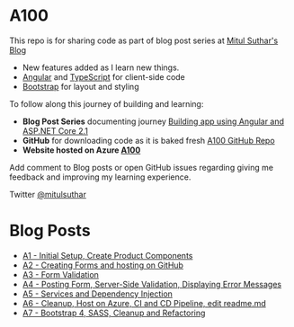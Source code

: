# A100
This repo is for sharing code as part of blog post series at <a href="http://mscodingblog.blogspot.com/2018/06/a1building-app-using-angular-and-aspnet.html">Mitul Suthar's Blog</a>


<ul>
  <li>New features added as I learn new things.</li>
  <li><a href='https://angular.io/'>Angular</a> and <a href='http://www.typescriptlang.org/'>TypeScript</a> for client-side code</li>
  <li><a href='http://getbootstrap.com/'>Bootstrap</a> for layout and styling</li>
</ul>
<p>To follow along this journey of building and learning:</p>
<ul>
  <li><strong>Blog Post Series</strong> documenting journey <a href="http://mscodingblog.blogspot.com/2018/06/a1building-app-using-angular-and-aspnet.html">Building app using Angular and ASP.NET Core 2.1</a></li>
  <li><strong>GitHub</strong> for downloading code as it is baked fresh <a href="">A100 GitHub Repo</a></li>  
  <li><strong>Website hosted on Azure <a href="https://a100store.azurewebsites.net/">A100</a></strong></li>
</ul>
<p>Add comment to Blog posts or open GitHub issues regarding giving me feedback and improving my learning experience.</p>

Twitter <a href="http://twitter.com/#!/mitulsuthar">@mitulsuthar</a>

# Blog Posts
<ul>
<li><a href="http://mscodingblog.blogspot.com/2018/06/a1building-app-using-angular-and-aspnet.html">A1 - Initial Setup, Create Product Components</a></li>
<li><a href="http://mscodingblog.blogspot.com/2018/06/a2building-app-using-angular-and-aspnet.html">A2 - Creating Forms and hosting on GitHub</a></li>
<li><a href="http://mscodingblog.blogspot.com/2018/06/a3building-app-using-angular-and-aspnet.html">A3 - Form Validation</a></li>
<li><a href="http://mscodingblog.blogspot.com/2018/06/a4building-app-using-angular-and-aspnet.html">A4 - Posting Form, Server-Side Validation, Displaying Error Messages</a></li>
<li><a href="http://mscodingblog.blogspot.com/2018/06/a5building-app-using-angular-and-aspnet.html">A5 - Services and Dependency Injection</a></li>
<li><a href="http://mscodingblog.blogspot.com/2018/06/a6building-app-using-angular-and-aspnet.html">A6 - Cleanup, Host on Azure, CI and CD Pipeline, edit readme.md</a></li>
<li><a href="http://mscodingblog.blogspot.com/2018/06/a7building-app-using-angular-and-aspnet.html">A7 - Bootstrap 4, SASS, Cleanup and Refactoring</a></li>
</ul>